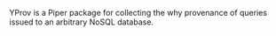 YProv is a Piper package for collecting the why provenance of queries issued to an arbitrary NoSQL database. 
